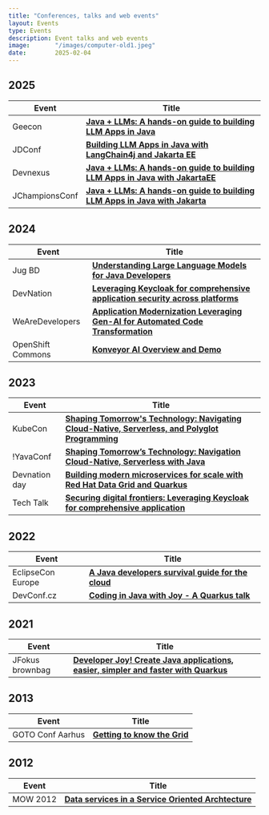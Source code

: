 ```yaml
---
title: "Conferences, talks and web events"
layout: Events
type: Events
description: Event talks and web events
image:       "/images/computer-old1.jpeg"
date:        2025-02-04
---
```

## 2025
| Event | Title       |
|-----|-----------|
| Geecon   | **[Java + LLMs: A hands-on guide to building LLM Apps in Java](https://2025.geecon.org/)** |
| JDConf  | **[Building LLM Apps in Java with LangChain4j and Jakarta EE](https://jdconf.com/agenda.html#apac-session-01)** |
| Devnexus  | **[Java + LLMs: A hands-on guide to building LLM Apps in Java with JakartaEE](https://devnexus.org/presentations/java-llms-a-hands-on-guide-to-building-llm-apps-in-java-with-jakartaee)** |
| JChampionsConf  | **[Java + LLMs: A hands-on guide to building LLM Apps in Java with Jakarta](https://shaaf.dev/post/2025-02-05-a-handson-guide-to-building-llm-apps-in-java-with-jakarta/)**    |


## 2024
| Event | Title       |
|-----|-----------|
| Jug BD  | **[Understanding Large Language Models for Java Developers](https://www.youtube.com/live/4gl-qShot2o?feature=shared)** |
| DevNation  | **[Leveraging Keycloak for comprehensive application security across platforms](https://drive.google.com/file/d/1pG-3tA4U2whbx8XAq1p5K9_zD-FW70e7/view)** |
| WeAreDevelopers  | **[Application Modernization Leveraging Gen-AI for Automated Code Transformation](https://www.wearedevelopers.com/en/videos/1208/application-modernization-leveraging-gen-ai-for-automated-code-transformation)**    |
| OpenShift Commons  | **[Konveyor AI Overview and Demo](https://www.youtube.com/watch?v=0eh-B55zMPI)**    |



## 2023
| Event | Title       |
|-----|-----------|
| KubeCon  | **[Shaping Tomorrow's Technology: Navigating Cloud-Native, Serverless, and Polyglot Programming](https://colocatedeventsna2023.sched.com/event/1Rj1o/shaping-tomorrows-technology-navigating-cloud-native-serverless-and-polyglot-programming-naina-singh-shaaf-syed-red-hat)** |
| !YavaConf  | **[Shaping Tomorrow’s Technology: Navigation Cloud-Native, Serverless with Java](https://www.youtube.com/watch?v=gcn9xWrSSFE)**    |
| Devnation day  | **[Building modern microservices for scale with Red Hat Data Grid and Quarkus](https://youtu.be/KT5yWwGEaDk?feature=shared)**    |
| Tech Talk  | **[Securing digital frontiers: Leveraging Keycloak for comprehensive application](https://www.youtube.com/watch?v=YNE3mfC4WaU)**    |




## 2022
| Event | Title       |
|-----|-----------|
| EclipseCon Europe  | **[ A Java developers survival guide for the cloud](https://www.youtube.com/watch?v=oQ0_todtZUc&list=PLy7t4z5SYNaRoQ4o40i6zfD0ZuoenX7ph&index=31)** |
| DevConf.cz  | **[ Coding in Java with Joy - A Quarkus talk](https://devconfcz2022.sched.com/event/siJ2/coding-in-java-with-joy-a-quarkus-talk)** |


## 2021
| Event | Title       |
|-----|-----------|
| JFokus brownbag  | **[ Developer Joy! Create Java applications, easier, simpler and faster with Quarkus](https://youtu.be/J7BQaZkIbME?feature=shared)** |

## 2013
| Event | Title       |
|-----|-----------|
| GOTO Conf Aarhus  | **[ Getting to know the Grid](https://gotocon.com/aarhus-2013/speaker/Syed+M+Shaaf)** |

## 2012
| Event | Title       |
|-----|-----------|
| MOW 2012  | **[ Data services in a Service Oriented Archtecture](https://www.slideshare.net/slideshow/mow2012-data-services/15197260)** |